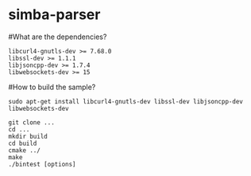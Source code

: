 # simba-parser

#What are the dependencies?
```
libcurl4-gnutls-dev >= 7.68.0
libssl-dev >= 1.1.1
libjsoncpp-dev >= 1.7.4
libwebsockets-dev >= 15
```

#How to build the sample?

```
sudo apt-get install libcurl4-gnutls-dev libssl-dev libjsoncpp-dev libwebsockets-dev
```


```
git clone ...
cd ...
mkdir build
cd build
cmake ../
make
./bintest [options]
```

